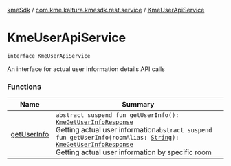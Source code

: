 [kmeSdk](../../index.md) / [com.kme.kaltura.kmesdk.rest.service](../index.md) / [KmeUserApiService](./index.md)

# KmeUserApiService

`interface KmeUserApiService`

An interface for actual user information details API calls

### Functions

| Name | Summary |
|---|---|
| [getUserInfo](get-user-info.md) | `abstract suspend fun getUserInfo(): `[`KmeGetUserInfoResponse`](../../com.kme.kaltura.kmesdk.rest.response.user/-kme-get-user-info-response/index.md)<br>Getting actual user information`abstract suspend fun getUserInfo(roomAlias: `[`String`](https://kotlinlang.org/api/latest/jvm/stdlib/kotlin/-string/index.html)`): `[`KmeGetUserInfoResponse`](../../com.kme.kaltura.kmesdk.rest.response.user/-kme-get-user-info-response/index.md)<br>Getting actual user information by specific room |
